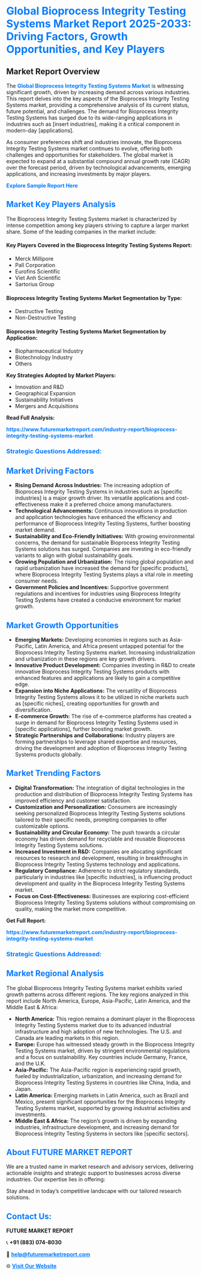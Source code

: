 <h1 style="color: #007BFF;">Global Bioprocess Integrity Testing Systems Market Report 2025-2033: Driving Factors, Growth Opportunities, and Key Players</h1>

<section id="overview">
<h2>Market Report Overview</h2>
<p>The <a href="https://www.futuremarketreport.com/industry-report/bioprocess-integrity-testing-systems-market" style="color: #007BFF; text-decoration: none;"><strong>Global Bioprocess Integrity Testing Systems Market</strong></a> is witnessing significant growth, driven by increasing demand across various industries. This report delves into the key aspects of the Bioprocess Integrity Testing Systems market, providing a comprehensive analysis of its current status, future potential, and challenges. The demand for Bioprocess Integrity Testing Systems has surged due to its wide-ranging applications in industries such as [insert industries], making it a critical component in modern-day [applications].</p>
<p>As consumer preferences shift and industries innovate, the Bioprocess Integrity Testing Systems market continues to evolve, offering both challenges and opportunities for stakeholders. The global market is expected to expand at a substantial compound annual growth rate (CAGR) over the forecast period, driven by technological advancements, emerging applications, and increasing investments by major players.</p>
</section>

<section id="overview">
<p><a href="https://www.futuremarketreport.com/request-sample/reportId=83057" style="color: #007BFF; text-decoration: none;"><strong>Explore Sample Report Here</strong></a></p>
</section>

<section id="key-players">
<h2 style="color: #007BFF;">Market Key Players Analysis</h2>
<p>The Bioprocess Integrity Testing Systems market is characterized by intense competition among key players striving to capture a larger market share. Some of the leading companies in the market include:</p>
<h4>Key Players Covered in the Bioprocess Integrity Testing Systems Report:</h4>
<ul><li>Merck Millipore</li><li>Pall Corporation</li><li>Eurofins Scientific</li><li>Viet Anh Scientific</li><li>Sartorius Group</li></ul>
<h4>Bioprocess Integrity Testing Systems Market Segmentation by Type:</h4>
<ul><li>Destructive Testing</li><li>Non-Destructive Testing</li></ul>

<h4>Bioprocess Integrity Testing Systems Market Segmentation by Application:</h4>
<ul><li>Biopharmaceutical Industry</li><li>Biotechnology Industry</li><li>Others</li></ul>
<p><strong>Key Strategies Adopted by Market Players:</strong></p>
<ul>
<li>Innovation and R&D</li>
<li>Geographical Expansion</li>
<li>Sustainability Initiatives</li>
<li>Mergers and Acquisitions</li>
</ul>
</section>

<section>
<p><strong>Read Full Analysis: </strong></p><a href="https://www.futuremarketreport.com/industry-report/bioprocess-integrity-testing-systems-market" style="color: #007BFF; text-decoration: none;"><strong>https://www.futuremarketreport.com/industry-report/bioprocess-integrity-testing-systems-market</strong></a>
<h3 style="color: #007BFF;">Strategic Questions Addressed:</h3>
</section>

<section id="driving-factors">
<h2 style="color: #007BFF;">Market Driving Factors</h2>
<ul>
<li><strong>Rising Demand Across Industries:</strong> The increasing adoption of Bioprocess Integrity Testing Systems in industries such as [specific industries] is a major growth driver. Its versatile applications and cost-effectiveness make it a preferred choice among manufacturers.</li>
<li><strong>Technological Advancements:</strong> Continuous innovations in production and application technologies have enhanced the efficiency and performance of Bioprocess Integrity Testing Systems, further boosting market demand.</li>
<li><strong>Sustainability and Eco-Friendly Initiatives:</strong> With growing environmental concerns, the demand for sustainable Bioprocess Integrity Testing Systems solutions has surged. Companies are investing in eco-friendly variants to align with global sustainability goals.</li>
<li><strong>Growing Population and Urbanization:</strong> The rising global population and rapid urbanization have increased the demand for [specific products], where Bioprocess Integrity Testing Systems plays a vital role in meeting consumer needs.</li>
<li><strong>Government Policies and Incentives:</strong> Supportive government regulations and incentives for industries using Bioprocess Integrity Testing Systems have created a conducive environment for market growth.</li>
</ul>
</section>

<section id="growth-opportunities">
<h2 style="color: #007BFF;">Market Growth Opportunities</h2>
<ul>
<li><strong>Emerging Markets:</strong> Developing economies in regions such as Asia-Pacific, Latin America, and Africa present untapped potential for the Bioprocess Integrity Testing Systems market. Increasing industrialization and urbanization in these regions are key growth drivers.</li>
<li><strong>Innovative Product Development:</strong> Companies investing in R&D to create innovative Bioprocess Integrity Testing Systems products with enhanced features and applications are likely to gain a competitive edge.</li>
<li><strong>Expansion into Niche Applications:</strong> The versatility of Bioprocess Integrity Testing Systems allows it to be utilized in niche markets such as [specific niches], creating opportunities for growth and diversification.</li>
<li><strong>E-commerce Growth:</strong> The rise of e-commerce platforms has created a surge in demand for Bioprocess Integrity Testing Systems used in [specific applications], further boosting market growth.</li>
<li><strong>Strategic Partnerships and Collaborations:</strong> Industry players are forming partnerships to leverage shared expertise and resources, driving the development and adoption of Bioprocess Integrity Testing Systems products globally.</li>
</ul>
</section>

<section id="trending-factors">
<h2 style="color: #007BFF;">Market Trending Factors</h2>
<ul>
<li><strong>Digital Transformation:</strong> The integration of digital technologies in the production and distribution of Bioprocess Integrity Testing Systems has improved efficiency and customer satisfaction.</li>
<li><strong>Customization and Personalization:</strong> Consumers are increasingly seeking personalized Bioprocess Integrity Testing Systems solutions tailored to their specific needs, prompting companies to offer customizable options.</li>
<li><strong>Sustainability and Circular Economy:</strong> The push towards a circular economy has driven demand for recyclable and reusable Bioprocess Integrity Testing Systems solutions.</li>
<li><strong>Increased Investment in R&D:</strong> Companies are allocating significant resources to research and development, resulting in breakthroughs in Bioprocess Integrity Testing Systems technology and applications.</li>
<li><strong>Regulatory Compliance:</strong> Adherence to strict regulatory standards, particularly in industries like [specific industries], is influencing product development and quality in the Bioprocess Integrity Testing Systems market.</li>
<li><strong>Focus on Cost-Effectiveness:</strong> Businesses are exploring cost-efficient Bioprocess Integrity Testing Systems solutions without compromising on quality, making the market more competitive.</li>
</ul>
</section>

<section>
<p><strong>Get Full Report: </strong></p><a href="https://www.futuremarketreport.com/industry-report/bioprocess-integrity-testing-systems-market" style="color: #007BFF; text-decoration: none;"><strong>https://www.futuremarketreport.com/industry-report/bioprocess-integrity-testing-systems-market</strong></a>
<h3 style="color: #007BFF;">Strategic Questions Addressed:</h3>
</section>


<section id="regional-analysis">
<h2 style="color: #007BFF;">Market Regional Analysis</h2>
<p>The global Bioprocess Integrity Testing Systems market exhibits varied growth patterns across different regions. The key regions analyzed in this report include North America, Europe, Asia-Pacific, Latin America, and the Middle East & Africa:</p>
<ul>
<li><strong>North America:</strong> This region remains a dominant player in the Bioprocess Integrity Testing Systems market due to its advanced industrial infrastructure and high adoption of new technologies. The U.S. and Canada are leading markets in this region.</li>
<li><strong>Europe:</strong> Europe has witnessed steady growth in the Bioprocess Integrity Testing Systems market, driven by stringent environmental regulations and a focus on sustainability. Key countries include Germany, France, and the U.K.</li>
<li><strong>Asia-Pacific:</strong> The Asia-Pacific region is experiencing rapid growth, fueled by industrialization, urbanization, and increasing demand for Bioprocess Integrity Testing Systems in countries like China, India, and Japan.</li>
<li><strong>Latin America:</strong> Emerging markets in Latin America, such as Brazil and Mexico, present significant opportunities for the Bioprocess Integrity Testing Systems market, supported by growing industrial activities and investments.</li>
<li><strong>Middle East & Africa:</strong> The region’s growth is driven by expanding industries, infrastructure development, and increasing demand for Bioprocess Integrity Testing Systems in sectors like [specific sectors].</li>
</ul>
</section>

<footer>
<h2 style="color: #007BFF;">About FUTURE MARKET REPORT</h2>
<p>We are a trusted name in market research and advisory services, delivering actionable insights and strategic support to businesses across diverse industries. Our expertise lies in offering:</p>

<p>Stay ahead in today’s competitive landscape with our tailored research solutions.</p>

<h2 style="color: #007BFF;">Contact Us:</h2>
<p><strong>FUTURE MARKET REPORT</strong></p>
<p>📞 <strong>+91 (883) 074-8030</strong></p>
<p>📧 <strong><a href="mailto:help@futuremarketreport.com" style="color: #007BFF;">help@futuremarketreport.com</a></strong></p>
<p>🌐 <strong><a href="https://www.futuremarketreport.com/" style="color: #007BFF;">Visit Our Website</a></strong></p>
</footer>